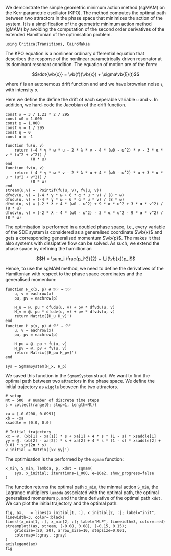 We demonstrate the simple geometric minimum action method (sgMAM) on the Kerr parametric oscillator (KPO). The method computes the optimal path between two attractors in the phase space that minimizes the action of the system. It is a simplification of the geometric minimum action method (gMAM) by avoiding the computation of the second order derivatives of the extended Hamiltonian of the optimisation problem.

```@example GMAM
using CriticalTransitions, CairoMakie
```

The KPO equation is a nonlinear ordinary differential equation that describes the response of the nonlinear parametrically driven resonator at its dominant resonant condition. The equation of motion are of the form:
```math
\dot{\vb{x}} = \vb{f}(\vb{x}) + \sigma\vb{ξ}(t)
```
where `f` is an autonemous drift function and and we have brownian noise `ξ` with intensity `σ`.

Here we define the define the drift of each seperable variable `u` and `v`. In addition, we hard-code the Jacobian of the drift function. 
```@example GMAM
const λ = 3 / 1.21 * 2 / 295
const ω0 = 1.000
const ω = 1.000
const γ = 1 / 295
const η = 0
const α = -1

function fu(u, v)
    return (-4 * γ * ω * u - 2 * λ * v - 4 * (ω0 - ω^2) * v - 3 * α * v * (u^2 + v^2)) /
           (8 * ω)
end
function fv(u, v)
    return (-4 * γ * ω * v - 2 * λ * u + 4 * (ω0 - ω^2) * u + 3 * α * u * (u^2 + v^2)) /
           (8 * ω)
end
stream(u,v) =  Point2f(fu(u, v), fv(u, v))
dfvdv(u, v) = (-4 * γ * ω + 6 * α * u * v) / (8 * ω)
dfudu(u, v) = (-4 * γ * ω - 6 * α * u * v) / (8 * ω)
dfvdu(u, v) = (-2 * λ + 4 * (ω0 - ω^2) + 9 * α * u^2 + 3 * α * v^2) / (8 * ω)
dfudv(u, v) = (-2 * λ - 4 * (ω0 - ω^2) - 3 * α * u^2 - 9 * α * v^2) / (8 * ω)
```

The optimisation is performed in a doubled phase space, i.e., every variable of the SDE system is considered as a generelised coordinate $\vb{x}$ and gets a corresponding generalised momentum $\vb{p}$. The makes it that also systems with dissipative flow can be solved. As such, we extend the phase space by defining the hamiltionian
```math
H = \sum_i \frac{p_i^2}{2} + f_i(\vb{x})p_i
```
Hence, to use the sgMAM method, we need to define the derivatives of the Hamiltonian with respect to the phase space coordinates and the generalised momentum: 
```@example GMAM
function H_x(x, p) # ℜ² → ℜ²
    u, v = eachrow(x)
    pu, pv = eachrow(p)

    H_u = @. pu * dfudu(u, v) + pv * dfvdu(u, v)
    H_v = @. pu * dfudv(u, v) + pv * dfvdv(u, v)
    return Matrix([H_u H_v]')
end
function H_p(x, p) # ℜ² → ℜ²
    u, v = eachrow(x)
    pu, pv = eachrow(p)

    H_pu = @. pu + fu(u, v)
    H_pv = @. pv + fv(u, v)
    return Matrix([H_pu H_pv]')
end

sys = SgmamSystem(H_x, H_p)
```
We saved this function in the `SgmamSystem` struct. We want to find the optimal path between two attractors in the phase space. We define the initial trajectory as `wiggle` between the two attractors.
```@example GMAM
# setup
Nt = 500  # number of discrete time steps
s = collect(range(0; stop=1, length=Nt))

xa = [-0.0208, 0.0991]
xb = -xa
xsaddle = [0.0, 0.0]

# Initial trajectory
xx = @. (xb[1] - xa[1]) * s + xa[1] + 4 * s * (1 - s) * xsaddle[1]
yy = @. (xb[2] - xa[2]) * s + xa[2] + 4 * s * (1 - s) * xsaddle[2] + 0.01 * sin(2π * s)
x_initial = Matrix([xx yy]')
```
The optimisation is the performed by the `sgmam` function:
```@example GMAM
x_min, S_min, lambda, p, xdot = sgmam(
    sys, x_initial; iterations=1_000, ϵ=10e2, show_progress=false
)
```
The function returns the optimal path `x_min`, the minmal action `S_min`, the Lagrange multipliers `lambda` associated with the optimal path, the optimal generalised momentum `p`, and the time derivative of the optimal path `xdot`. We can plot the initial trajectory and the optimal path:
```@example GMAM
fig, ax, _ = lines(x_initial[1, :], x_initial[2, :]; label="init", linewidth=3, color=:black)
lines!(x_min[1, :], x_min[2, :]; label="MLP", linewidth=3, color=:red)
streamplot!(ax, stream, (-0.08, 0.08), (-0.15, 0.15);
    gridsize=(20, 20), arrow_size=10, stepsize=0.001,
    colormap=[:gray, :gray]
)
axislegend(ax)
fig
```
